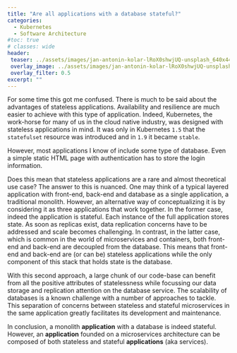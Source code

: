 ```yaml
---
title: "Are all applications with a database stateful?"
categories:
  - Kubernetes
  - Software Architecture
#toc: true
# classes: wide
header:
 teaser: ../assets/images/jan-antonin-kolar-lRoX0shwjUQ-unsplash_640x444.jpg
 overlay_image: ../assets/images/jan-antonin-kolar-lRoX0shwjUQ-unsplash_2400x1666.jpg
 overlay_filter: 0.5
excerpt: ""
---
```



For some time this got me confused. There is much to be said about the advantages of stateless applications. Availability and resilience are much easier to achieve with this type of application. Indeed, Kubernetes, the work-horse for many of us in the cloud native industry, was designed with stateless applications in mind. It was only in Kubernetes `1.5` that the `statefulset` resource was introduced and in `1.9` it became `stable`.

However, most applications I know of include some type of database. Even a simple static HTML page with authentication has to store the login information. 

Does this mean that stateless applications are a rare and almost theoretical use case? The answer to this is nuanced. One may think of a typical layered application with front-end, back-end and database as a single application, a traditional monolith. However, an alternative way of conceptualizing it is by considering it as three applications that work together. In the former case, indeed the application is stateful. Each instance of the full application stores state. As soon as replicas exist, data replication concerns have to be addressed and scale becomes challenging. In contrast, in the latter case, which is common in the world of microservices and containers, both front-end and back-end are decoupled from the database. This means that front-end and back-end are (or can be) stateless applications while the only component of this stack that holds state is the database. 

With this second approach, a large chunk of our code-base can benefit from all the positive attributes of statelessness while focussing our data storage and replication attention on the database service. The scalability of databases is a known challenge with a number of approaches to tackle. This separation of concerns between stateless and stateful microservices in the same application greatly facilitates its development and maintenance.

In conclusion, a monolith **application** with a database is indeed stateful. However, an **application** founded on a microservices architecture can be composed of both stateless and stateful **applications** (aka services).

